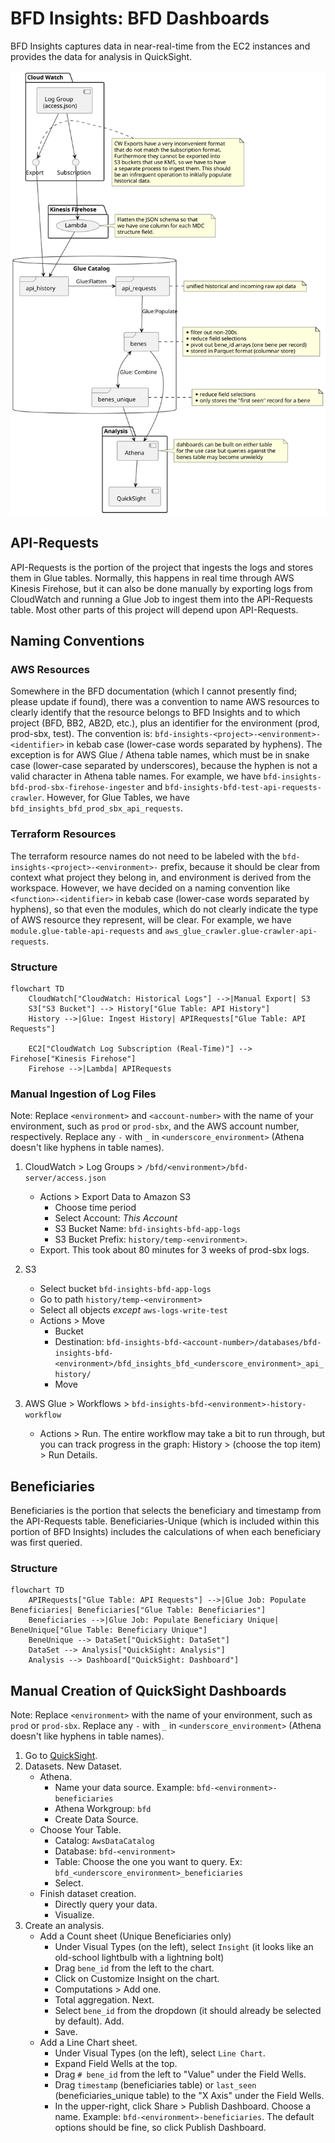 # BFD Insights: BFD Dashboards

BFD Insights captures data in near-real-time from the EC2 instances and provides the data for
analysis in QuickSight.

![Resource Diagram](docs/unique-bene-workflow-poc.svg)

## API-Requests

API-Requests is the portion of the project that ingests the logs and stores them in Glue tables.
Normally, this happens in real time through AWS Kinesis Firehose, but it can also be done manually
by exporting logs from CloudWatch and running a Glue Job to ingest them into the API-Requests
table. Most other parts of this project will depend upon API-Requests.

## Naming Conventions

### AWS Resources

Somewhere in the BFD documentation (which I cannot presently find; please update if found), there
was a convention to name AWS resources to clearly identify that the resource belongs to BFD
Insights and to which project (BFD, BB2, AB2D, etc.), plus an identifier for the environment (prod,
prod-sbx, test). The convention is: `bfd-insights-<project>-<environment>-<identifier>` in kebab
case (lower-case words separated by hyphens). The exception is for AWS Glue / Athena table names,
which must be in snake case (lower-case separated by underscores), because the hyphen is not a
valid character in Athena table names. For example, we have
`bfd-insights-bfd-prod-sbx-firehose-ingester` and `bfd-insights-bfd-test-api-requests-crawler`.
However, for Glue Tables, we have `bfd_insights_bfd_prod_sbx_api_requests`.

### Terraform Resources

The terraform resource names do not need to be labeled with the
`bfd-insights-<project>-<environment>-` prefix, because it should be clear from context what project
they belong in, and environment is derived from the workspace. However, we have decided on a naming
convention like `<function>-<identifier>` in kebab case (lower-case words separated by hyphens), so
that even the modules, which do not clearly indicate the type of AWS resource they represent, will
be clear. For example, we have `module.glue-table-api-requests` and
`aws_glue_crawler.glue-crawler-api-requests`.

### Structure

```mermaid
flowchart TD
    CloudWatch["CloudWatch: Historical Logs"] -->|Manual Export| S3
    S3["S3 Bucket"] --> History["Glue Table: API History"]
    History -->|Glue: Ingest History| APIRequests["Glue Table: API Requests"]

    EC2["CloudWatch Log Subscription (Real-Time)"] --> Firehose["Kinesis Firehose"]
    Firehose -->|Lambda| APIRequests
```

### Manual Ingestion of Log Files

Note: Replace `<environment>` and `<account-number>` with the name of your environment, such as
`prod` or `prod-sbx`, and the AWS account number, respectively. Replace any `-` with `_` in
`<underscore_environment>` (Athena doesn't like hyphens in table names).

1. CloudWatch > Log Groups > `/bfd/<environment>/bfd-server/access.json`
    - Actions > Export Data to Amazon S3
        - Choose time period
        - Select Account: *This Account*
        - S3 Bucket Name: `bfd-insights-bfd-app-logs`
        - S3 Bucket Prefix: `history/temp-<environment>`.
    - Export. This took about 80 minutes for 3 weeks of prod-sbx logs.

2. S3
    - Select bucket `bfd-insights-bfd-app-logs`
    - Go to path `history/temp-<environment>`
    - Select all objects *except* `aws-logs-write-test`
    - Actions > Move
        - Bucket
        - Destination: `bfd-insights-bfd-<account-number>/databases/bfd-insights-bfd-<environment>/bfd_insights_bfd_<underscore_environment>_api_history/`
        - Move

3. AWS Glue > Workflows > `bfd-insights-bfd-<environment>-history-workflow`
    - Actions > Run. The entire workflow may take a bit to run through, but you can track progress
    in the graph: History > (choose the top item) > Run Details.

## Beneficiaries

Beneficiaries is the portion that selects the beneficiary and timestamp from the API-Requests
table. Beneficiaries-Unique (which is included within this portion of BFD Insights) includes the
calculations of when each beneficiary was first queried.

### Structure

```mermaid
flowchart TD
    APIRequests["Glue Table: API Requests"] -->|Glue Job: Populate Beneficiaries| Beneficiaries["Glue Table: Beneficiaries"]
    Beneficiaries -->|Glue Job: Populate Beneficiary Unique| BeneUnique["Glue Table: Beneficiary Unique"]
    BeneUnique --> DataSet["QuickSight: DataSet"]
    DataSet --> Analysis["QuickSight: Analysis"]
    Analysis --> Dashboard["QuickSight: Dashboard"]
```

## Manual Creation of QuickSight Dashboards

Note: Replace `<environment>` with the name of your environment, such as `prod` or `prod-sbx`.
Replace any `-` with `_` in `<underscore_environment>` (Athena doesn't like hyphens in table
names).

1. Go to [QuickSight](https://us-east-1.quicksight.aws.amazon.com/).
2. Datasets. New Dataset.
    - Athena.
        - Name your data source. Example: `bfd-<environment>-beneficiaries`
        - Athena Workgroup: `bfd`
        - Create Data Source.
    - Choose Your Table.
        - Catalog: `AwsDataCatalog`
        - Database: `bfd-<environment>`
        - Table: Choose the one you want to query. Ex: `bfd_<underscore_environment>_beneficiaries`
        - Select.
    - Finish dataset creation.
        - Directly query your data.
        - Visualize.
3. Create an analysis.
    - Add a Count sheet (Unique Beneficiaries only)
        - Under Visual Types (on the left), select `Insight` (it looks like an old-school
        lightbulb with a lightning bolt)
        - Drag `bene_id` from the left to the chart.
        - Click on Customize Insight on the chart.
        - Computations > Add one.
        - Total aggregation. Next.
        - Select `bene_id` from the dropdown (it should already be selected by default). Add.
        - Save.
    - Add a Line Chart sheet.
        - Under Visual Types (on the left), select `Line Chart`.
        - Expand Field Wells at the top.
        - Drag `# bene_id` from the left to "Value" under the Field Wells.
        - Drag `timestamp` (beneficiaries table) or `last_seen` (beneficiaries_unique table) to
        the "X Axis" under the Field Wells.
        - In the upper-right, click Share > Publish Dashboard. Choose a name. Example:
        `bfd-<environment>-beneficiaries`. The default options should be fine, so click Publish
        Dashboard.
